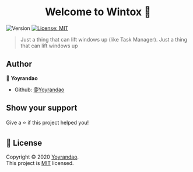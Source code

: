 <h1 align="center">Welcome to Wintox 👋</h1>
<p>
  <img alt="Version" src="https://img.shields.io/badge/version-0.0.11-blue.svg?cacheSeconds=2592000" />
  <a href="https://github.com/Yoyrandao/Wintox/blob/main/LICENSE" target="_blank">
    <img alt="License: MIT" src="https://img.shields.io/badge/License-MIT-yellow.svg" />
  </a>
</p>

> Just a thing that can lift windows up (like Task Manager). Just a thing that can lift windows up

## Author

👤 **Yoyrandao**

* Github: [@Yoyrandao](https://github.com/Yoyrandao)

## Show your support

Give a ⭐️ if this project helped you!

## 📝 License

Copyright © 2020 [Yoyrandao](https://github.com/Yoyrandao).<br />
This project is [MIT](https://github.com/Yoyrandao/Wintox/blob/main/LICENSE) licensed.
